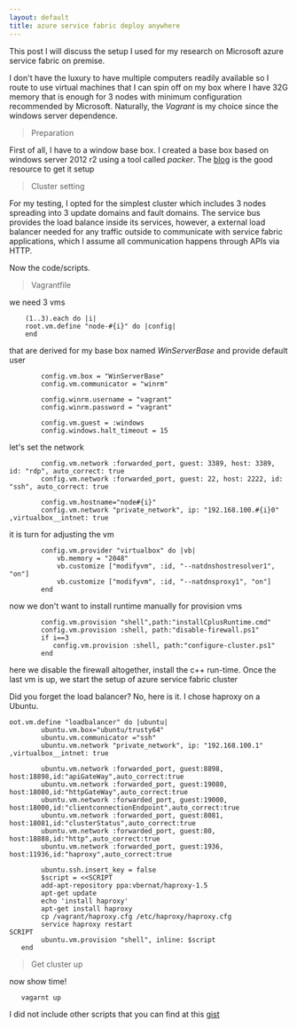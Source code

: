 ```yaml
---
layout: default
title: azure service fabric deploy anywhere 
---
```


This post I will discuss the setup I used for my research on Microsoft azure service fabric on premise.

<!-- more -->

I don't have the luxury to have multiple computers readily available so I route to use virtual machines that I can spin off on my box where I have 32G memory that is enough for 3 nodes with minimum
configuration recommended by Microsoft. Naturally, the *Vagrant* is my choice since the windows server dependence.

>Preparation

First of all, I have to a window base box. I created a base box based on windows server 2012 r2 using a tool called *packer*.  The [blog](http://www.developer.com/net/virtualize-your-windows-development-environments-with-vagrant-packer-and-chocolatey-part-1.html) is the good resource to get it setup

>Cluster setting

For my testing, I opted for the simplest cluster which includes 3 nodes spreading into 3 update domains and fault domains. The service bus provides the load balance inside its services, however, a 
external load balancer needed for any traffic outside to communicate with service fabric applications, which I assume all communication happens through APIs via HTTP.

Now the code/scripts.

>Vagrantfile

we need 3 vms

~~~
    (1..3).each do |i|
    root.vm.define "node-#{i}" do |config|
    end
~~~

that are derived for my base box named *WinServerBase* and provide default user 

~~~
        config.vm.box = "WinServerBase"
        config.vm.communicator = "winrm"

        config.winrm.username = "vagrant"
        config.winrm.password = "vagrant"

        config.vm.guest = :windows
        config.windows.halt_timeout = 15
~~~


let's set the network

~~~
        config.vm.network :forwarded_port, guest: 3389, host: 3389, id: "rdp", auto_correct: true
        config.vm.network :forwarded_port, guest: 22, host: 2222, id: "ssh", auto_correct: true

        config.vm.hostname="node#{i}"
        config.vm.network "private_network", ip: "192.168.100.#{i}0" ,virtualbox__intnet: true
~~~

it is turn for adjusting the vm

~~~
        config.vm.provider "virtualbox" do |vb|
            vb.memory = "2048"         
            vb.customize ["modifyvm", :id, "--natdnshostresolver1", "on"]
            vb.customize ["modifyvm", :id, "--natdnsproxy1", "on"]
        end
~~~

now we don't want to install runtime manually for provision vms

~~~
        config.vm.provision "shell",path:"installCplusRuntime.cmd"
        config.vm.provision :shell, path:"disable-firewall.ps1"
        if i==3
           config.vm.provision :shell, path:"configure-cluster.ps1"
        end
~~~

here we disable the firewall altogether, install the c++ run-time. Once the last vm is up, we start the setup of azure service fabric cluster


Did you forget the load balancer? No, here is it. I chose haproxy on a Ubuntu.

~~~
oot.vm.define "loadbalancer" do |ubuntu|
        ubuntu.vm.box="ubuntu/trusty64"
        ubuntu.vm.communicator ="ssh"
        ubuntu.vm.network "private_network", ip: "192.168.100.1" ,virtualbox__intnet: true
        
        ubuntu.vm.network :forwarded_port, guest:8898, host:18898,id:"apiGateWay",auto_correct:true
        ubuntu.vm.network :forwarded_port, guest:19080, host:18080,id:"httpGateWay",auto_correct:true
        ubuntu.vm.network :forwarded_port, guest:19000, host:18000,id:"clientconnectionEndpoint",auto_correct:true
        ubuntu.vm.network :forwarded_port, guest:8081, host:18081,id:"clusterStatus",auto_correct:true
        ubuntu.vm.network :forwarded_port, guest:80, host:18888,id:"http",auto_correct:true
        ubuntu.vm.network :forwarded_port, guest:1936, host:11936,id:"haproxy",auto_correct:true

        ubuntu.ssh.insert_key = false
        $script = <<SCRIPT
        add-apt-repository ppa:vbernat/haproxy-1.5
        apt-get update
        echo 'install haproxy'
        apt-get install haproxy
        cp /vagrant/haproxy.cfg /etc/haproxy/haproxy.cfg
        service haproxy restart
SCRIPT
        ubuntu.vm.provision "shell", inline: $script
   end
~~~

> Get cluster up

now show time!

~~~
   vagarnt up
~~~

I did not include other scripts that you can find at this [gist](https://gist.github.com/zhangxd6/d5017c706375b6ce1c4e5c83da0c5c12)


